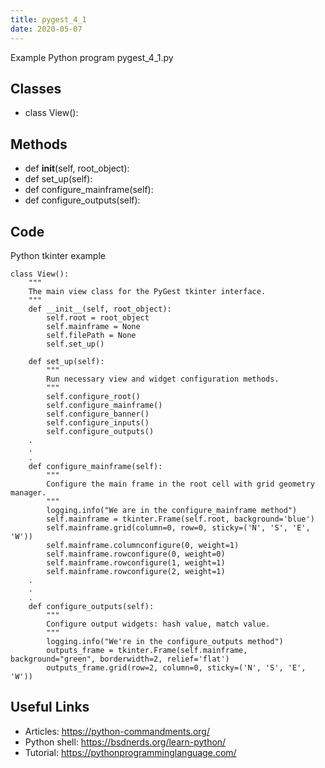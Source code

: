 ```yaml
---
title: pygest_4_1
date: 2020-05-07
---
```

Example Python program pygest_4_1.py


## Classes

* class View():

## Methods

* def __init__(self, root_object):
* def set_up(self):
* def configure_mainframe(self):
* def configure_outputs(self):

## Code

Python tkinter example

    class View():
        """
        The main view class for the PyGest tkinter interface.
        """
        def __init__(self, root_object):
            self.root = root_object
            self.mainframe = None
            self.filePath = None
            self.set_up()
    
        def set_up(self):
            """
            Run necessary view and widget configuration methods.
            """
            self.configure_root()
            self.configure_mainframe()
            self.configure_banner()
            self.configure_inputs()
            self.configure_outputs()
        .
        .
        .
        def configure_mainframe(self):
            """
            Configure the main frame in the root cell with grid geometry manager.
            """
            logging.info("We are in the configure_mainframe method")
            self.mainframe = tkinter.Frame(self.root, background='blue')
            self.mainframe.grid(column=0, row=0, sticky=('N', 'S', 'E', 'W'))
            self.mainframe.columnconfigure(0, weight=1)
            self.mainframe.rowconfigure(0, weight=0)
            self.mainframe.rowconfigure(1, weight=1)
            self.mainframe.rowconfigure(2, weight=1)
        .
        .
        .
        def configure_outputs(self):
            """
            Configure output widgets: hash value, match value.
            """
            logging.info("We're in the configure_outputs method")
            outputs_frame = tkinter.Frame(self.mainframe, background="green", borderwidth=2, relief='flat')
            outputs_frame.grid(row=2, column=0, sticky=('N', 'S', 'E', 'W'))

## Useful Links

- Articles: https://python-commandments.org/
- Python shell: https://bsdnerds.org/learn-python/
- Tutorial: https://pythonprogramminglanguage.com/
